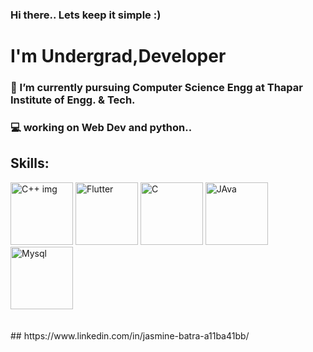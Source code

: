 ### Hi there.. Lets keep it simple :)
# I'm Undergrad,Developer
### 🌱 I’m currently pursuing Computer Science Engg at Thapar Institute of Engg. & Tech.
### 💻 working on Web Dev and python..
<!-- ![](https://developers.redhat.com/sites/default/files/styles/article_feature/public/blog/2017/06/C-image.jpeg?itok=GIR_nnS1 ) -->
## Skills:
<img src="https://developers.redhat.com/sites/default/files/styles/article_feature/public/blog/2017/06/C-image.jpeg?itok=GIR_nnS1" alt="C++ img" width=100 height=100>  
<img src="https://yt3.ggpht.com/ytc/AKedOLRt1d4p7bPylasq_66BIC8-k3hkyVjJ2JICQITK=s900-c-k-c0x00ffffff-no-rj" alt="Flutter" width=100 height=100>
<img src="https://upload.wikimedia.org/wikipedia/commons/thumb/1/18/C_Programming_Language.svg/1200px-C_Programming_Language.svg.png" alt="C" width=100 height=100>
<img src="https://www.gcreddy.com/wp-content/uploads/2021/05/Java-Programming-Language-1.png" alt="JAva" width=100 height=100>
<img src="https://d1.awsstatic.com/asset-repository/products/amazon-rds/1024px-MySQL.ff87215b43fd7292af172e2a5d9b844217262571.png" alt="Mysql" width=100 height=100>
<br>
<br>
<br>
## https://www.linkedin.com/in/jasmine-batra-a11ba41bb/







